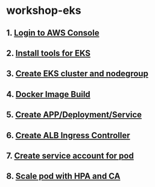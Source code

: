 # workshop-eks

## 1. [Login to AWS Console](login-to-aws-console.md)

## 2. [Install tools for EKS](install-tools-for-eks.md)

## 3. [Create EKS cluster and nodegroup](create-eks-cluster-and-nodegroup.md)

## 4. [Docker Image Build](docker-image-build.md)

## 5. [Create APP/Deployment/Service](create-app.md)

## 6. [Create ALB Ingress Controller](create-alb.md)

## 7. [Create service account for pod](create-service-account.md)

## 8. [Scale pod with HPA and CA](scale-pod.md)

